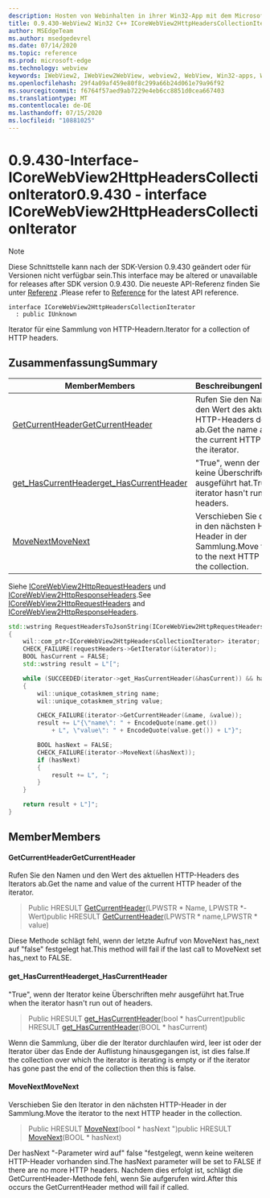 ```yaml
---
description: Hosten von Webinhalten in ihrer Win32-App mit dem Microsoft Edge WebView2-Steuerelement
title: 0.9.430-WebView2 Win32 C++ ICoreWebView2HttpHeadersCollectionIterator
author: MSEdgeTeam
ms.author: msedgedevrel
ms.date: 07/14/2020
ms.topic: reference
ms.prod: microsoft-edge
ms.technology: webview
keywords: IWebView2, IWebView2WebView, webview2, WebView, Win32-apps, Win32, Edge, ICoreWebView2, ICoreWebView2Host, Browser-Steuerelement, Edge-HTML
ms.openlocfilehash: 29f4a09af459e80f8c299a66b24d061e79a96f92
ms.sourcegitcommit: f6764f57aed9ab7229e4eb6cc8851d0cea667403
ms.translationtype: MT
ms.contentlocale: de-DE
ms.lasthandoff: 07/15/2020
ms.locfileid: "10881025"
---
```

# <span data-ttu-id="9b819-104">0.9.430-Interface-ICoreWebView2HttpHeadersCollectionIterator</span><span class="sxs-lookup"><span data-stu-id="9b819-104">0.9.430 - interface ICoreWebView2HttpHeadersCollectionIterator</span></span> 

> [!NOTE]
> <span data-ttu-id="9b819-105">Diese Schnittstelle kann nach der SDK-Version 0.9.430 geändert oder für Versionen nicht verfügbar sein.</span><span class="sxs-lookup"><span data-stu-id="9b819-105">This interface may be altered or unavailable for releases after SDK version 0.9.430.</span></span> <span data-ttu-id="9b819-106">Die neueste API-Referenz finden Sie unter [Referenz](../../../webview2-api-reference.md) .</span><span class="sxs-lookup"><span data-stu-id="9b819-106">Please refer to [Reference](../../../webview2-api-reference.md) for the latest API reference.</span></span>

```
interface ICoreWebView2HttpHeadersCollectionIterator
  : public IUnknown
```

<span data-ttu-id="9b819-107">Iterator für eine Sammlung von HTTP-Headern.</span><span class="sxs-lookup"><span data-stu-id="9b819-107">Iterator for a collection of HTTP headers.</span></span>

## <span data-ttu-id="9b819-108">Zusammenfassung</span><span class="sxs-lookup"><span data-stu-id="9b819-108">Summary</span></span>

 <span data-ttu-id="9b819-109">Member</span><span class="sxs-lookup"><span data-stu-id="9b819-109">Members</span></span>                        | <span data-ttu-id="9b819-110">Beschreibungen</span><span class="sxs-lookup"><span data-stu-id="9b819-110">Descriptions</span></span>
--------------------------------|---------------------------------------------
[<span data-ttu-id="9b819-111">GetCurrentHeader</span><span class="sxs-lookup"><span data-stu-id="9b819-111">GetCurrentHeader</span></span>](#getcurrentheader) | <span data-ttu-id="9b819-112">Rufen Sie den Namen und den Wert des aktuellen HTTP-Headers des Iterators ab.</span><span class="sxs-lookup"><span data-stu-id="9b819-112">Get the name and value of the current HTTP header of the iterator.</span></span>
[<span data-ttu-id="9b819-113">get_HasCurrentHeader</span><span class="sxs-lookup"><span data-stu-id="9b819-113">get_HasCurrentHeader</span></span>](#get_hascurrentheader) | <span data-ttu-id="9b819-114">"True", wenn der Iterator keine Überschriften mehr ausgeführt hat.</span><span class="sxs-lookup"><span data-stu-id="9b819-114">True when the iterator hasn't run out of headers.</span></span>
[<span data-ttu-id="9b819-115">MoveNext</span><span class="sxs-lookup"><span data-stu-id="9b819-115">MoveNext</span></span>](#movenext) | <span data-ttu-id="9b819-116">Verschieben Sie den Iterator in den nächsten HTTP-Header in der Sammlung.</span><span class="sxs-lookup"><span data-stu-id="9b819-116">Move the iterator to the next HTTP header in the collection.</span></span>

<span data-ttu-id="9b819-117">Siehe [ICoreWebView2HttpRequestHeaders](ICoreWebView2HttpRequestHeaders.md) und [ICoreWebView2HttpResponseHeaders](ICoreWebView2HttpResponseHeaders.md).</span><span class="sxs-lookup"><span data-stu-id="9b819-117">See [ICoreWebView2HttpRequestHeaders](ICoreWebView2HttpRequestHeaders.md) and [ICoreWebView2HttpResponseHeaders](ICoreWebView2HttpResponseHeaders.md).</span></span> 

```cpp
std::wstring RequestHeadersToJsonString(ICoreWebView2HttpRequestHeaders* requestHeaders)
{
    wil::com_ptr<ICoreWebView2HttpHeadersCollectionIterator> iterator;
    CHECK_FAILURE(requestHeaders->GetIterator(&iterator));
    BOOL hasCurrent = FALSE;
    std::wstring result = L"[";

    while (SUCCEEDED(iterator->get_HasCurrentHeader(&hasCurrent)) && hasCurrent)
    {
        wil::unique_cotaskmem_string name;
        wil::unique_cotaskmem_string value;

        CHECK_FAILURE(iterator->GetCurrentHeader(&name, &value));
        result += L"{\"name\": " + EncodeQuote(name.get())
            + L", \"value\": " + EncodeQuote(value.get()) + L"}";

        BOOL hasNext = FALSE;
        CHECK_FAILURE(iterator->MoveNext(&hasNext));
        if (hasNext)
        {
            result += L", ";
        }
    }

    return result + L"]";
}
```

## <span data-ttu-id="9b819-118">Member</span><span class="sxs-lookup"><span data-stu-id="9b819-118">Members</span></span>

#### <span data-ttu-id="9b819-119">GetCurrentHeader</span><span class="sxs-lookup"><span data-stu-id="9b819-119">GetCurrentHeader</span></span> 

<span data-ttu-id="9b819-120">Rufen Sie den Namen und den Wert des aktuellen HTTP-Headers des Iterators ab.</span><span class="sxs-lookup"><span data-stu-id="9b819-120">Get the name and value of the current HTTP header of the iterator.</span></span>

> <span data-ttu-id="9b819-121">Public HRESULT [GetCurrentHeader](#getcurrentheader)(LPWSTR \* Name, LPWSTR \*-Wert)</span><span class="sxs-lookup"><span data-stu-id="9b819-121">public HRESULT [GetCurrentHeader](#getcurrentheader)(LPWSTR \* name,LPWSTR \* value)</span></span>

<span data-ttu-id="9b819-122">Diese Methode schlägt fehl, wenn der letzte Aufruf von MoveNext has_next auf "false" festgelegt hat.</span><span class="sxs-lookup"><span data-stu-id="9b819-122">This method will fail if the last call to MoveNext set has_next to FALSE.</span></span>

#### <span data-ttu-id="9b819-123">get_HasCurrentHeader</span><span class="sxs-lookup"><span data-stu-id="9b819-123">get_HasCurrentHeader</span></span> 

<span data-ttu-id="9b819-124">"True", wenn der Iterator keine Überschriften mehr ausgeführt hat.</span><span class="sxs-lookup"><span data-stu-id="9b819-124">True when the iterator hasn't run out of headers.</span></span>

> <span data-ttu-id="9b819-125">Public HRESULT [get_HasCurrentHeader](#get_hascurrentheader)(bool \* hasCurrent)</span><span class="sxs-lookup"><span data-stu-id="9b819-125">public HRESULT [get_HasCurrentHeader](#get_hascurrentheader)(BOOL \* hasCurrent)</span></span>

<span data-ttu-id="9b819-126">Wenn die Sammlung, über die der Iterator durchlaufen wird, leer ist oder der Iterator über das Ende der Auflistung hinausgegangen ist, ist dies false.</span><span class="sxs-lookup"><span data-stu-id="9b819-126">If the collection over which the iterator is iterating is empty or if the iterator has gone past the end of the collection then this is false.</span></span>

#### <span data-ttu-id="9b819-127">MoveNext</span><span class="sxs-lookup"><span data-stu-id="9b819-127">MoveNext</span></span> 

<span data-ttu-id="9b819-128">Verschieben Sie den Iterator in den nächsten HTTP-Header in der Sammlung.</span><span class="sxs-lookup"><span data-stu-id="9b819-128">Move the iterator to the next HTTP header in the collection.</span></span>

> <span data-ttu-id="9b819-129">Public HRESULT [MoveNext](#movenext)(bool \* hasNext ")</span><span class="sxs-lookup"><span data-stu-id="9b819-129">public HRESULT [MoveNext](#movenext)(BOOL \* hasNext)</span></span>

<span data-ttu-id="9b819-130">Der hasNext "-Parameter wird auf" false "festgelegt, wenn keine weiteren HTTP-Header vorhanden sind.</span><span class="sxs-lookup"><span data-stu-id="9b819-130">The hasNext parameter will be set to FALSE if there are no more HTTP headers.</span></span> <span data-ttu-id="9b819-131">Nachdem dies erfolgt ist, schlägt die GetCurrentHeader-Methode fehl, wenn Sie aufgerufen wird.</span><span class="sxs-lookup"><span data-stu-id="9b819-131">After this occurs the GetCurrentHeader method will fail if called.</span></span>

